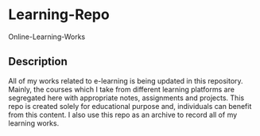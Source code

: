 # Learning-Repo
 Online-Learning-Works

## Description
All of my works related to e-learning is being updated in this repository. Mainly, the courses which I take from different learning platforms are segregated here with appropriate notes, assignments and projects. This repo is created solely for educational purpose and, individuals can benefit from this content. I also use this repo as an archive to record all of my learning works.

